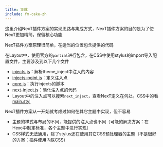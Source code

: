 ```yaml
---
title: 集成
include: fm-cake-zh
---
```


这里介绍NexT插件方案的实现思路与集成方式，NexT插件方案的目的是为了使NexT更加精简，保留核心功能

NexT插件方案原理很简单，在适当的位置包含提供的代码

在Layout中，使用官方的`partial`进行包含，在CSS中使用stylus的import导入配置文件，主要涉及到以下几个文件
- [injects.js](https://github.com/theme-next/hexo-theme-next/blob/master/scripts/events/lib/injects.js)：解析theme_inject中注入的内容
- [injects-point.js](https://github.com/theme-next/hexo-theme-next/blob/master/scripts/events/lib/injects-point.js)：定义注入点
- [core.js](https://github.com/theme-next/hexo-theme-next/blob/master/scripts/events/core.js)：执行injects的脚本
- [next-inject.js](https://github.com/theme-next/hexo-theme-next/blob/master/scripts/helpers/next-inject.js)：简化注入点的代码
- Layout中的注入点可以搜索`next_inject`，查看NexT定义在何处。CSS中的看[main.styl](https://github.com/theme-next/hexo-theme-next/blob/master/source/css/main.styl#L14-L15)

NexT插件方案从一开始就考虑过如何在其它主题中实现，但不容易
- 主题的样式与布局的不同，能提供的注入点也不同（可能的解决方案：在Hexo中制定标准，各个主题中进行实现）
- CSS样式无法通用，除了stylus还在使用其它CSS预处理器的主题（不是很好的方案：插件使用内联CSS）
